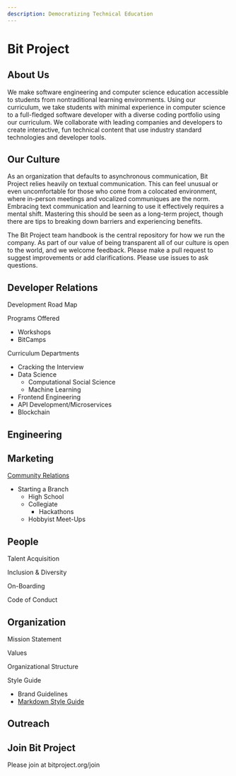 ```yaml
---
description: Democratizing Technical Education
---
```


# Bit Project

## About Us

We make software engineering and computer science education accessible to students from nontraditional learning environments. Using our curriculum, we take students with minimal experience in computer science to a full-fledged software developer with a diverse coding portfolio using our curriculum. We collaborate with leading companies and developers to create interactive, fun technical content that use industry standard technologies and developer tools.

## Our Culture

As an organization that defaults to asynchronous communication, Bit Project relies heavily on textual communication. This can feel unusual or even uncomfortable for those who come from a colocated environment, where in-person meetings and vocalized communiques are the norm. Embracing text communication and learning to use it effectively requires a mental shift. Mastering this should be seen as a long-term project, though there are tips to breaking down barriers and experiencing benefits.

The Bit Project team handbook is the central repository for how we run the company. As part of our value of being transparent all of our culture is open to the world, and we welcome feedback. Please make a pull request to suggest improvements or add clarifications. Please use issues to ask questions. 

## Developer Relations

Development Road Map

Programs Offered

* Workshops
* BitCamps

Curriculum Departments

* Cracking the Interview
* Data Science
  * Computational Social Science
  * Machine Learning
* Frontend Engineering
* API Development/Microservices 
* Blockchain



## Engineering



## Marketing

[Community Relations](marketing/community-relations.md)

* Starting a Branch
  * High School 
  * Collegiate
    * Hackathons
  * Hobbyist Meet-Ups

## People

Talent Acquisition

Inclusion & Diversity

On-Boarding

Code of Conduct

## Organization

Mission Statement

Values

Organizational Structure

Style Guide

* Brand Guidelines
* [Markdown Style Guide](marketing/markdown-style-guide.md)

## Outreach

## Join Bit Project

Please join at bitproject.org/join

